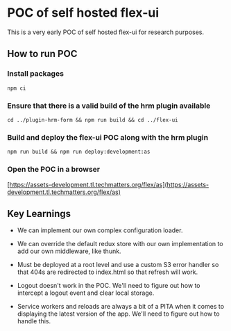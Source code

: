 # POC of self hosted flex-ui

This is a very early POC of self hosted flex-ui for research purposes.

## How to run POC

### Install packages

```
npm ci
```

### Ensure that there is a valid build of the hrm plugin available

```
cd ../plugin-hrm-form && npm run build && cd ../flex-ui
```

### Build and deploy the flex-ui POC along with the hrm plugin

```
npm run build && npm run deploy:development:as
```

### Open the POC in a browser

[https://assets-development.tl.techmatters.org/flex/as](https://assets-development.tl.techmatters.org/flex/as)

## Key Learnings

- We can implement our own complex configuration loader.

- We can override the default redux store with our own implementation to add our own middleware, like thunk.

- Must be deployed at a root level and use a custom S3 error handler so that 404s are redirected to index.html so that refresh will work.

- Logout doesn't work in the POC. We'll need to figure out how to intercept a logout event and clear local storage.

- Service workers and reloads are always a bit of a PITA when it comes to displaying the latest version of the app. We'll need to figure out how to handle this.